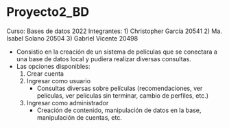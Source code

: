 # Proyecto2_BD
Curso: Bases de datos 2022
Integrantes: 
       1) Christopher García 20541
       2) Ma. Isabel Solano 20504
       3) Gabriel Vicente 20498
- Consistio en la creación de un sistema de películas que se conectara a una base de datos local y pudiera realizar diversas consultas.
- Las opciones disponibles:
    1) Crear cuenta
    2) Ingresar como usuario
        - Consultas diversas sobre películas (recomendaciones, ver películas, ver películas sin terminar, cambio de perfiles, etc.)
    4) Ingresar como administrador
        - Creación de contenido, manipulación de datos en la base, manipulación de cuentas, etc.
